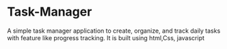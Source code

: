 # Task-Manager
A simple task manager application to create, organize, and track daily tasks with feature like progress tracking. It is built using html,Css, javascript
